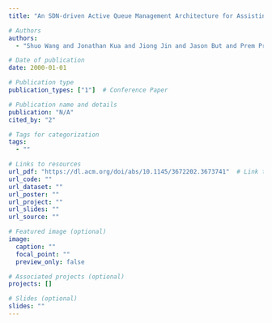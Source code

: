 ```yaml
---
title: "An SDN-driven Active Queue Management Architecture for Assisting Mission-Critical Traffic Flows in Industrial Automation Systems"

# Authors
authors:
  - "Shuo Wang and Jonathan Kua and Jiong Jin and Jason But and Prem Prakash Jayaraman and Suresh Palanisamy"

# Date of publication
date: 2000-01-01

# Publication type
publication_types: ["1"]  # Conference Paper

# Publication name and details
publication: "N/A"
cited_by: "2"

# Tags for categorization
tags:
  - ""

# Links to resources
url_pdf: "https://dl.acm.org/doi/abs/10.1145/3672202.3673741"  # Link to the resource
url_code: ""
url_dataset: ""
url_poster: ""
url_project: ""
url_slides: ""
url_source: ""

# Featured image (optional)
image:
  caption: ""
  focal_point: ""
  preview_only: false

# Associated projects (optional)
projects: []

# Slides (optional)
slides: ""
---
```

